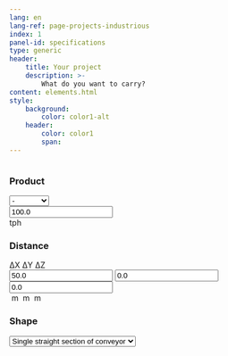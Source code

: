 ```yaml
---
lang: en
lang-ref: page-projects-industrious
index: 1
panel-id: specifications
type: generic
header:
    title: Your project
    description: >-
        What do you want to carry?
content: elements.html
style:
    background:
        color: color1-alt
    header:
        color: color1
        span:
---
```

<div class="inner columns aligned">
    <div class="span-2-75">
        <form method="post" action="#">
            <!-- First Group -->
            <div class="fields">
                <div class="field">
                    <h3 class="major">Product</h3>
                </div>
                <div class="field third">
                    <div class="select-wrapper">
                        <select name="product-name" id="product-name">
                            <option value="">-</option>
                            <option value="1">Coal</option>
                            <option value="2">Iron Ore</option>
                            <option value="3">Wheat</option>
                        </select>
                    </div>
                </div>
                <div class="field third">
                    <input type="text" name="product-output" id="product-output" value="100.0"/>
                </div>
                <div class="field third">
                    <label>tph</label>
                </div>
                <!-- Second Group -->
                <div class="field">
                    <h3 class="major">Distance</h3>
                </div>
                <div class="field third">
                    <label for="delta-x">&Delta;X</label>
                    <label for="delta-y">&Delta;Y</label>
                    <label for="delta-z">&Delta;Z</label>
                </div>
                <div class="field third">                    <input type="text" name="delta-x" id="delta-x" value="50.0" placeholder=""/>
                    <input type="text" name="delta-y" id="delta-y" value="0.0" placeholder=""/>
                    <input type="text" name="delta-z" id="delta-z" value="0.0" placeholder=""/>
                </div>
                <div class="field third">
                    <label for="delta-x">&nbsp;m</label>
                    <label for="delta-y">&nbsp;m</label>
                    <label for="delta-z">&nbsp;m</label>
                </div>
                <!-- Third Group -->
                <div class="field">
                    <h3 class="major">Shape</h3>
                </div>
                <div class="field">
                    <div class="select-wrapper">
                        <select name="demo-category" id="demo-category">
                            <option value="1-1">Single straight section of conveyor</option>
                            <option value="2-1">2 sections with a curve in-between</option>
                            <option value="2-2">2 sections with a chute in-between</option>
                        </select>
                    </div>
                </div>
            </div>
        </form>
    </div>
</div>
